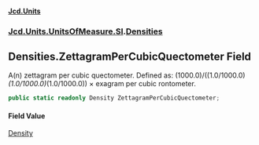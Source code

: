 #### [Jcd.Units](index.md 'index')
### [Jcd.Units.UnitsOfMeasure.SI](Jcd.Units.UnitsOfMeasure.SI.md 'Jcd.Units.UnitsOfMeasure.SI').[Densities](Densities.md 'Jcd.Units.UnitsOfMeasure.SI.Densities')

## Densities.ZettagramPerCubicQuectometer Field

A(n) zettagram per cubic quectometer. Defined as: (1000.0)/((1.0/1000.0)*(1.0/1000.0)*(1.0/1000.0)) × exagram per cubic rontometer.

```csharp
public static readonly Density ZettagramPerCubicQuectometer;
```

#### Field Value
[Density](Density.md 'Jcd.Units.UnitTypes.Density')